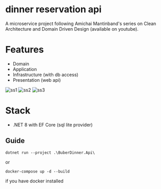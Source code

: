 # dinner reservation api

A microservice project following Amichai Mantinband's series on Clean Architecture and Domain Driven Design (available on youtube).

# Features
 - Domain
 - Application
 - Infrastructure (with db access)
 - Presentation (web api)

![ss1](https://github.com/duszakpawel/dinner-reservation-api/assets/17085237/1bbc6a08-c16e-4b2f-9bf6-d9d27945e16d)
![ss2](https://github.com/duszakpawel/dinner-reservation-api/assets/17085237/42a19bab-abfe-434a-8a04-749f20e0ac52)
![ss3](https://github.com/duszakpawel/dinner-reservation-api/assets/17085237/77ab4013-8426-4fc7-b3d9-d346292e660c)


# Stack

 - .NET 8 with EF Core (sql lite provider)

## Guide

```
dotnet run --project .\BuberDinner.Api\
```

or

```
docker-compose up -d --build
```

if you have docker installed
